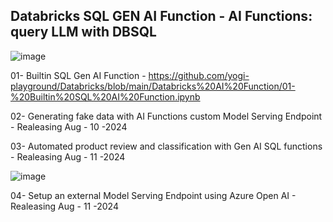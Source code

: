 ## Databricks SQL GEN AI Function - AI Functions: query LLM with DBSQL
![image](https://github.com/user-attachments/assets/0c34130e-e3fd-4f93-9ce3-164189795f89)

01- Builtin SQL Gen AI Function -
  https://github.com/yogi-playground/Databricks/blob/main/Databricks%20AI%20Function/01-%20Builtin%20SQL%20AI%20Function.ipynb 
  
02- Generating fake data with AI Functions custom Model Serving Endpoint - 
  Realeasing Aug - 10 -2024
  
03- Automated product review and classification with Gen AI SQL functions -
  Realeasing Aug - 11 -2024
  

![image](https://github.com/user-attachments/assets/8026233c-b1fe-41d8-ac74-812a100ff9ae)

  
04- Setup an external Model Serving Endpoint using Azure Open AI -
  Realeasing Aug - 11 -2024

